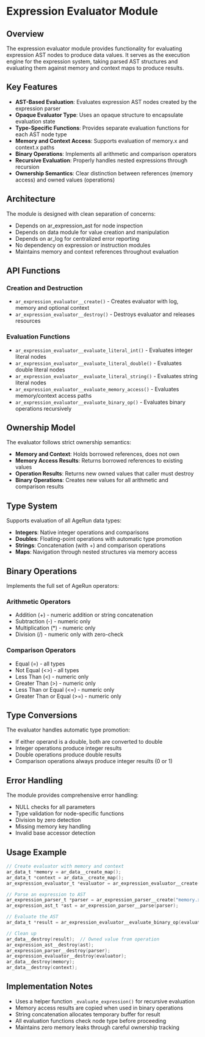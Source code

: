 # Expression Evaluator Module

## Overview

The expression evaluator module provides functionality for evaluating expression AST nodes to produce data values. It serves as the execution engine for the expression system, taking parsed AST structures and evaluating them against memory and context maps to produce results.

## Key Features

- **AST-Based Evaluation**: Evaluates expression AST nodes created by the expression parser
- **Opaque Evaluator Type**: Uses an opaque structure to encapsulate evaluation state
- **Type-Specific Functions**: Provides separate evaluation functions for each AST node type
- **Memory and Context Access**: Supports evaluation of memory.x and context.x paths
- **Binary Operations**: Implements all arithmetic and comparison operators
- **Recursive Evaluation**: Properly handles nested expressions through recursion
- **Ownership Semantics**: Clear distinction between references (memory access) and owned values (operations)

## Architecture

The module is designed with clean separation of concerns:
- Depends on ar_expression_ast for node inspection
- Depends on data module for value creation and manipulation  
- Depends on ar_log for centralized error reporting
- No dependency on expression or instruction modules
- Maintains memory and context references throughout evaluation

## API Functions

### Creation and Destruction

- `ar_expression_evaluator__create()` - Creates evaluator with log, memory and optional context
- `ar_expression_evaluator__destroy()` - Destroys evaluator and releases resources

### Evaluation Functions

- `ar_expression_evaluator__evaluate_literal_int()` - Evaluates integer literal nodes
- `ar_expression_evaluator__evaluate_literal_double()` - Evaluates double literal nodes
- `ar_expression_evaluator__evaluate_literal_string()` - Evaluates string literal nodes
- `ar_expression_evaluator__evaluate_memory_access()` - Evaluates memory/context access paths
- `ar_expression_evaluator__evaluate_binary_op()` - Evaluates binary operations recursively

## Ownership Model

The evaluator follows strict ownership semantics:
- **Memory and Context**: Holds borrowed references, does not own
- **Memory Access Results**: Returns borrowed references to existing values
- **Operation Results**: Returns new owned values that caller must destroy
- **Binary Operations**: Creates new values for all arithmetic and comparison results

## Type System

Supports evaluation of all AgeRun data types:
- **Integers**: Native integer operations and comparisons
- **Doubles**: Floating-point operations with automatic type promotion
- **Strings**: Concatenation (with +) and comparison operations
- **Maps**: Navigation through nested structures via memory access

## Binary Operations

Implements the full set of AgeRun operators:

### Arithmetic Operators
- Addition (+) - numeric addition or string concatenation
- Subtraction (-) - numeric only
- Multiplication (*) - numeric only  
- Division (/) - numeric only with zero-check

### Comparison Operators
- Equal (=) - all types
- Not Equal (<>) - all types
- Less Than (<) - numeric only
- Greater Than (>) - numeric only
- Less Than or Equal (<=) - numeric only
- Greater Than or Equal (>=) - numeric only

## Type Conversions

The evaluator handles automatic type promotion:
- If either operand is a double, both are converted to double
- Integer operations produce integer results
- Double operations produce double results
- Comparison operations always produce integer results (0 or 1)

## Error Handling

The module provides comprehensive error handling:
- NULL checks for all parameters
- Type validation for node-specific functions
- Division by zero detection
- Missing memory key handling
- Invalid base accessor detection

## Usage Example

```c
// Create evaluator with memory and context
ar_data_t *memory = ar_data__create_map();
ar_data_t *context = ar_data__create_map();
ar_expression_evaluator_t *evaluator = ar_expression_evaluator__create(memory, context);

// Parse an expression to AST
ar_expression_parser_t *parser = ar_expression_parser__create("memory.x + 5");
ar_expression_ast_t *ast = ar_expression_parser__parse(parser);

// Evaluate the AST
ar_data_t *result = ar_expression_evaluator__evaluate_binary_op(evaluator, ast);

// Clean up
ar_data__destroy(result);  // Owned value from operation
ar_expression_ast__destroy(ast);
ar_expression_parser__destroy(parser);
ar_expression_evaluator__destroy(evaluator);
ar_data__destroy(memory);
ar_data__destroy(context);
```

## Implementation Notes

- Uses a helper function `_evaluate_expression()` for recursive evaluation
- Memory access results are copied when used in binary operations
- String concatenation allocates temporary buffer for result
- All evaluation functions check node type before proceeding
- Maintains zero memory leaks through careful ownership tracking